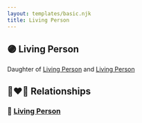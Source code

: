 ```yaml
---
layout: templates/basic.njk
title: Living Person
---
```

## 🟣 Living Person

Daughter of [Living Person](/people/3/35616804) and [Living Person](/people/7/72945090)

## 👩‍❤️‍👨 Relationships

### 🔵 [Living Person](/people/9/96050920)

